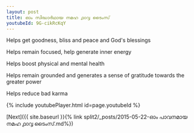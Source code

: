 ```yaml
---
layout: post
title: ഓം സിദ്ധാർഥായ നമഹ ൧൦൮ ടൈംസ്
youtubeId: 9G-cikRcKqY
---
```

 
 
Helps get goodness, bliss and peace and God's blessings
 
Helps remain focused, help generate inner energy 
 
Helps boost physical and mental health 
 
Helps remain grounded and generates a sense of gratitude towards the greater power 
 
Helps reduce bad karma
 
 
 
 


{% include youtubePlayer.html id=page.youtubeId %}
 
[Next]({{ site.baseurl }}{% link  split2/_posts/2015-05-22-ഓം പാവനമായ നമഹ ൧൦൮ ടൈംസ്.md%})
 
